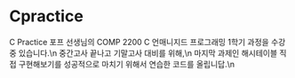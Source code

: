 # Cpractice
C Practice
포프 선생님의 COMP 2200 C 언매니지드 프로그래밍 1학기 과정을 수강중 있습니다.\n
중간고사 끝나고 기말고사 대비를 위해,\n
마지막 과제인 해시테이블 직접 구현해보기를 성공적으로 마치기 위해서 연습한 코드를 올립니답.\n

